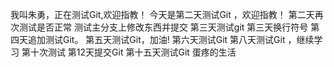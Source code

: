 我叫朱勇，正在测试Git,欢迎指教！
今天是第二天测试Git ，欢迎指教！
第二天再次测试是否正常
测试主分支上修改东西并提交
第三天测试git
第三天换行符号
第四天追加测试Git。
第五天测试Git，加油!
 第六天测试Git 
 第八天测试Git ，继续学习
 第十次测试
第12天提交Git
第十五天测试Git 蛋疼的生活
